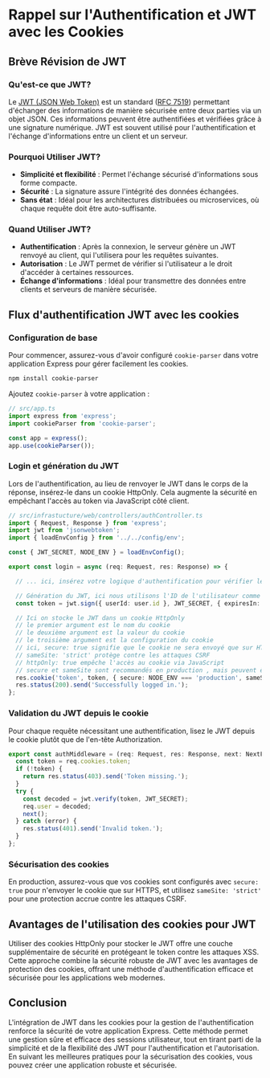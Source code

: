 # Rappel sur l'Authentification et JWT avec les Cookies

## Brève Révision de JWT

### Qu'est-ce que JWT?

Le [JWT (JSON Web Token)](https://jwt.io/) est un standard ([RFC 7519](https://datatracker.ietf.org/doc/html/rfc7519)) permettant d'échanger des informations de manière sécurisée entre deux parties via un objet JSON. Ces informations peuvent être authentifiées et vérifiées grâce à une signature numérique. JWT est souvent utilisé pour l'authentification et l'échange d'informations entre un client et un serveur.

### Pourquoi Utiliser JWT?

- **Simplicité et flexibilité** : Permet l'échange sécurisé d'informations sous forme compacte.
- **Sécurité** : La signature assure l'intégrité des données échangées.
- **Sans état** : Idéal pour les architectures distribuées ou microservices, où chaque requête doit être auto-suffisante.

### Quand Utiliser JWT?

- **Authentification** : Après la connexion, le serveur génère un JWT renvoyé au client, qui l'utilisera pour les requêtes suivantes.
- **Autorisation** : Le JWT permet de vérifier si l'utilisateur a le droit d'accéder à certaines ressources.
- **Échange d'informations** : Idéal pour transmettre des données entre clients et serveurs de manière sécurisée.

## Flux d'authentification JWT avec les cookies

### Configuration de base

Pour commencer, assurez-vous d'avoir configuré `cookie-parser` dans votre application Express pour gérer facilement les cookies.

```bash
npm install cookie-parser
```

Ajoutez `cookie-parser` à votre application :

```ts
// src/app.ts
import express from 'express';
import cookieParser from 'cookie-parser';

const app = express();
app.use(cookieParser());
```

### Login et génération du JWT

Lors de l'authentification, au lieu de renvoyer le JWT dans le corps de la réponse, insérez-le dans un cookie HttpOnly. Cela augmente la sécurité en empêchant l'accès au token via JavaScript côté client.

```ts
// src/infrastucture/web/controllers/authController.ts
import { Request, Response } from 'express';
import jwt from 'jsonwebtoken';
import { loadEnvConfig } from '../../config/env';

const { JWT_SECRET, NODE_ENV } = loadEnvConfig();

export const login = async (req: Request, res: Response) => {

  // ... ici, insérez votre logique d'authentification pour vérifier les informations d'identification, user sera l'utilisateur authentifié

  // Génération du JWT, ici nous utilisons l'ID de l'utilisateur comme payload, et un secret pour la signature du token. Le token expire après 1 heure.
  const token = jwt.sign({ userId: user.id }, JWT_SECRET, { expiresIn: '1h' });

  // Ici on stocke le JWT dans un cookie HttpOnly
  // le premier argument est le nom du cookie
  // le deuxième argument est la valeur du cookie
  // le troisième argument est la configuration du cookie
  // ici, secure: true signifie que le cookie ne sera envoyé que sur HTTPS
  // sameSite: 'strict' protège contre les attaques CSRF
  // httpOnly: true empêche l'accès au cookie via JavaScript
  // secure et sameSite sont recommandés en production , mais peuvent être désactivés pour le développement
  res.cookie('token', token, { secure: NODE_ENV === 'production', sameSite: 'strict', httpOnly: true });
  res.status(200).send('Successfully logged in.');
};
```

### Validation du JWT depuis le cookie

Pour chaque requête nécessitant une authentification, lisez le JWT depuis le cookie plutôt que de l'en-tête Authorization.

```ts
export const authMiddleware = (req: Request, res: Response, next: NextFunction) => {
  const token = req.cookies.token;
  if (!token) {
    return res.status(403).send('Token missing.');
  }
  try {
    const decoded = jwt.verify(token, JWT_SECRET);
    req.user = decoded;
    next();
  } catch (error) {
    res.status(401).send('Invalid token.');
  }
};
```

### Sécurisation des cookies

En production, assurez-vous que vos cookies sont configurés avec `secure: true` pour n'envoyer le cookie que sur HTTPS, et utilisez `sameSite: 'strict'` pour une protection accrue contre les attaques CSRF.

## Avantages de l'utilisation des cookies pour JWT

Utiliser des cookies HttpOnly pour stocker le JWT offre une couche supplémentaire de sécurité en protégeant le token contre les attaques XSS. Cette approche combine la sécurité robuste de JWT avec les avantages de protection des cookies, offrant une méthode d'authentification efficace et sécurisée pour les applications web modernes.

## Conclusion

L'intégration de JWT dans les cookies pour la gestion de l'authentification renforce la sécurité de votre application Express. Cette méthode permet une gestion sûre et efficace des sessions utilisateur, tout en tirant parti de la simplicité et de la flexibilité des JWT pour l'authentification et l'autorisation. En suivant les meilleures pratiques pour la sécurisation des cookies, vous pouvez créer une application robuste et sécurisée.
